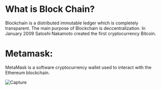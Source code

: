 # What is Block Chain?
Blockchain is a distributed immutable ledger which is completely transparent. The main purpose of Blockchain is deccentralization. In January 2009 Satoshi Nakamoto created the first cryptocurrency Bitcoin.
# Metamask:

MetaMask is a software cryptocurrency wallet used to interact with the Ethereum blockchain.

![Capture](https://github.com/pra8953/Blockchain--Technology/assets/154659571/e5032d64-9b35-4f94-944e-07e2d76198b4)


